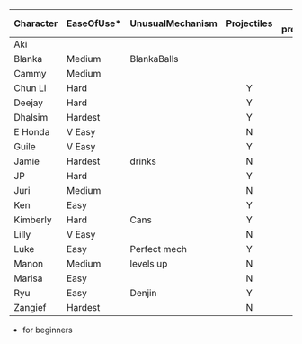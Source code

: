 | Character | EaseOfUse* | UnusualMechanism | Projectiles | anti-projectiles | CommandGrab |  Charge | Stock | Teleport |
| :--- | :-- | :-- | :-----------: | :--: | :--: | :--: | :--: | :--: |
| Aki  || ||  | | | Y | Y | |
| Blanka  |Medium| BlankaBalls||  | | | Y | Y | |
| Cammy |Medium| || Y | | | | | |
| Chun Li |Hard| | Y |  | | | | | |
| Deejay |Hard| | Y | | | | | | |
| Dhalsim |Hardest| | Y | | | | | | Y |
| E Honda |V Easy| | N |  | | Y | Y | | Y |
| Guile |V Easy| | Y | | | | Y | | |
| Jamie |Hardest| drinks| N | | | Y | | Y | |
| JP |Hard| |Y| | | Y | | Y | |
| Juri |Medium| |N| | | Y | | Y | |
| Ken |Easy| | Y | Y | | | | | |
| Kimberly |Hard| Cans| Y|  | | | | Y | Y |
| Lilly |V Easy| | N |  | | | | Y | Y |
| Luke |Easy| Perfect mech| Y | Y | | | | | |
| Manon |Medium| levels up | N |  | | |Y |  |  |
| Marisa |Easy| | N |  | | | |  |  |
| Ryu |Easy| Denjin | Y | Y | | | | | |
| Zangief |Hardest| | N |  | | Y | | | |

* for beginners
